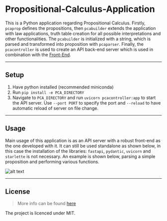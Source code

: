 # Propositional-Calculus-Application

This is a Python application regarding Propositional Calculus. Firstly, `pcaprop` defines the propositions,
then `pcabuilder` extends the application with law applications, truth table creation for all possible
interpretations and other functionalities. The `pcabuilder` is initialized with a string, which is parsed and
transformed into proposition with `pcaparser`. Finally, the `pcacontroller` is used to create an API back-end server which is
used in combination with the [Front-End](https://github.com/p2424630/PCA-Front).

***

## Setup

1. Have python installed (recommended miniconda)
2. Run `pip install -e PCA_DIRECTORY`
3. Navigate to `PCA_DIRECTORY` and run `uvicorn pcacontroller:app` to start the API server. Use `--port PORT` to specify the port
   and `--reload` to have automatic reload of server on file change.

***

## Usage

Main usage of this application is as an API server with a robust front-end as the one developed with it. It can still be
used standalone as shown below, in this case the installation of the libraries: `fastapi`, `pydantic`, `uvicorn`
and `starlette` is not necessary. An example is shown below, parsing a simple proposition and performing various
functions.

![alt text][pcabuilder]

[pcabuilder]: https://github.com/p2424630/PCA/blob/test/images/pcabuilder.JPG "pcabuilder image"

***

## License

> More info can be found [here](https://github.com/p2424630/PCA/blob/test/LICENSE)

The project is licenced under MIT.
